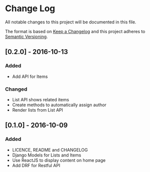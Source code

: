 # Change Log
All notable changes to this project will be documented in this file.

The format is based on [Keep a Changelog](http://keepachangelog.com/)
and this project adheres to [Semantic Versioning](http://semver.org/).

## [0.2.0] - 2016-10-13
### Added
- Add API for Items

### Changed
- List API shows related items
- Create methods to automatically assign author
- Render lists from List API

## [0.1.0] - 2016-10-09
### Added
- LICENCE, README and CHANGELOG
- Django Models for Lists and Items
- Use ReactJS to display content on home page
- Add DRF for Restful API
